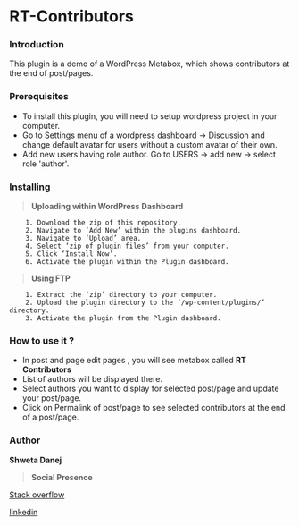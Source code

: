 # RT-Contributors

### Introduction

This plugin is a demo of a WordPress Metabox, which shows contributors at the end of post/pages.


### Prerequisites

- To install this plugin, you will need to setup wordpress project in your computer.
- Go to Settings menu of a wordpress dashboard -> Discussion and change default avatar for users without a custom avatar of their own.
- Add new users having role author. Go to USERS -> add new  -> select role 'author'.


### Installing

> **Uploading within WordPress Dashboard**

```
    1. Download the zip of this repository.
    2. Navigate to ‘Add New’ within the plugins dashboard.
    3. Navigate to ‘Upload’ area.
    4. Select ‘zip of plugin files’ from your computer.
    5. Click ‘Install Now’.
    6. Activate the plugin within the Plugin dashboard.
```

> **Using FTP**

```
    1. Extract the ‘zip’ directory to your computer.
    2. Upload the plugin directory to the ‘/wp-content/plugins/’ directory.
    3. Activate the plugin from the Plugin dashboard.
```

### How to use it ?


 - In post and page edit pages , you will see metabox called **RT Contributors**
 - List of authors will be displayed there.
 - Select authors you want to display for selected post/page and update your post/page.
 - Click on Permalink of post/page to see selected contributors at the end of a post/page.



### Author

**Shweta Danej** 

> **Social Presence**

[Stack overflow]( https://stackoverflow.com/users/6375123/shweta-danej?tab=profile)

[linkedin]( https://www.linkedin.com/in/shweta-danej-084131b0/)